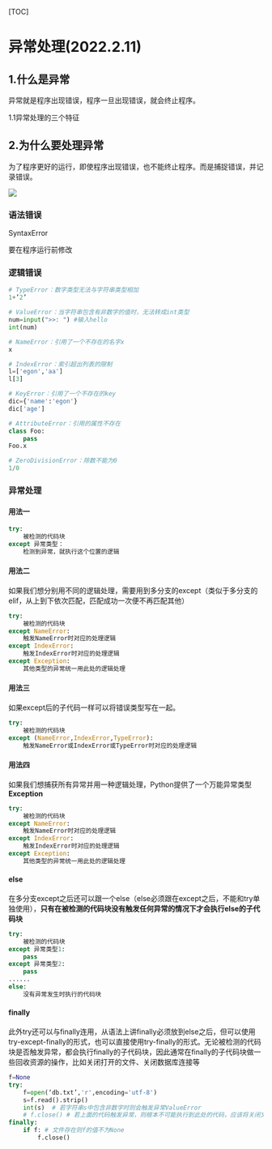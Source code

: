 [TOC]



# 异常处理(2022.2.11)

## 1.什么是异常

异常就是程序出现错误，程序一旦出现错误，就会终止程序。

1.1异常处理的三个特征



## 2.为什么要处理异常

为了程序更好的运行，即使程序出现错误，也不能终止程序。而是捕捉错误，并记录错误。

![](https://s2.loli.net/2022/02/11/Kt5bchfnvpNexHE.jpg)

### 语法错误

SyntaxError

要在程序运行前修改

### 逻辑错误

```python
# TypeError：数字类型无法与字符串类型相加
1+’2’

# ValueError：当字符串包含有非数字的值时，无法转成int类型
num=input(">>: ") #输入hello
int(num)

# NameError：引用了一个不存在的名字x
x

# IndexError：索引超出列表的限制
l=['egon','aa']
l[3]

# KeyError：引用了一个不存在的key
dic={'name':'egon'}
dic['age']

# AttributeError：引用的属性不存在
class Foo:
    pass
Foo.x

# ZeroDivisionError：除数不能为0
1/0
```

### 异常处理

#### 用法一

```python
try:
    被检测的代码块
except 异常类型：
    检测到异常，就执行这个位置的逻辑
```

#### 用法二

如果我们想分别用不同的逻辑处理，需要用到多分支的except（类似于多分支的elif，从上到下依次匹配，匹配成功一次便不再匹配其他）

```python
try:
    被检测的代码块
except NameError:
    触发NameError时对应的处理逻辑
except IndexError:
    触发IndexError时对应的处理逻辑
except Exception:
    其他类型的异常统一用此处的逻辑处理
```

#### 用法三

如果except后的子代码一样可以将错误类型写在一起。

```python
try:
    被检测的代码块
except (NameError,IndexError,TypeError):
    触发NameError或IndexError或TypeError时对应的处理逻辑
```

#### 用法四

如果我们想捕获所有异常并用一种逻辑处理，Python提供了一个万能异常类型**Exception**

```python
try:
    被检测的代码块
except NameError:
    触发NameError时对应的处理逻辑
except IndexError:
    触发IndexError时对应的处理逻辑
except Exception:
    其他类型的异常统一用此处的逻辑处理
```

#### else

在多分支except之后还可以跟一个else（else必须跟在except之后，不能和try单独使用），**只有在被检测的代码块没有触发任何异常的情况下才会执行else的子代码块**

```python
try:
    被检测的代码块
except 异常类型1:
    pass
except 异常类型2:
    pass
......
else:
    没有异常发生时执行的代码块
```

#### finally

此外try还可以与finally连用，从语法上讲finally必须放到else之后，但可以使用try-except-finally的形式，也可以直接使用try-finally的形式。无论被检测的代码块是否触发异常，都会执行finally的子代码块，因此通常在finally的子代码块做一些回收资源的操作，比如关闭打开的文件、关闭数据库连接等

```python
f=None
try:
    f=open(‘db.txt’,'r',encoding='utf-8')
    s=f.read().strip()
    int(s)  # 若字符串s中包含非数字时则会触发异常ValueError
    # f.close() # 若上面的代码触发异常，则根本不可能执行到此处的代码，应该将关闭文件的操作放到finally中
finally:
    if f: # 文件存在则f的值不为None
        f.close()
```
